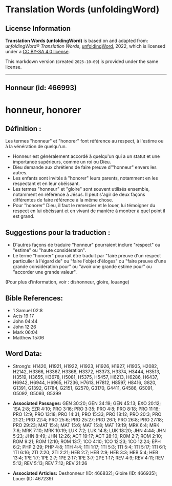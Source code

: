 # Translation Words (unfoldingWord)

## License Information

**Translation Words (unfoldingWord)** is based on and adapted from: _unfoldingWord® Translation Words_, [unfoldingWord](https://unfoldingword.org/utw), 2022, which is licensed under a [CC BY-SA 4.0 license](https://creativecommons.org/licenses/by-sa/4.0/legalcode.en).

This markdown version (created `2025-10-09`) is provided under the same license.



--------------------------------

## Honneur (id: 466993)

honneur, honorer
================

Définition :
------------

Les termes "honneur" et "honorer" font référence au respect, à l'estime ou à la vénération de quelqu'un.

* Honneur est généralement accordé à quelqu'un qui a un statut et une importance supérieurs, comme un roi ou Dieu.
* Dieu demande aux chrétiens de faire preuve d'"honneur" envers les autres.
* Les enfants sont invités à "honorer" leurs parents, notamment en les respectant et en leur obéissant.
* Les termes "honneur" et "gloire" sont souvent utilisés ensemble, notamment en référence à Jésus. Il peut s'agir de deux façons différentes de faire référence à la même chose.
* Pour "honorer" Dieu, il faut le remercier et le louer, lui témoigner du respect en lui obéissant et en vivant de manière à montrer à quel point il est grand.

Suggestions pour la traduction :
--------------------------------

* D'autres façons de traduire "honneur" pourraient inclure "respect" ou "estime" ou "haute considération".
* Le terme "honorer" pourrait être traduit par "faire preuve d'un respect particulier à l'égard de" ou "faire l'objet d'éloges" ou "faire preuve d'une grande considération pour" ou "avoir une grande estime pour" ou "accorder une grande valeur".

(Pour plus d’information, voir : dishonneur, gloire, louange)

Bible References:
-----------------

* 1 Samuel 02:8
* Acts 19:17
* John 04:44
* John 12:26
* Mark 06:04
* Matthew 15:06

Word Data:
----------

* Strong’s: H1420, H1921, H1922, H1923, H1926, H1927, H1935, H2082, H2142, H3366, H3367, H3368, H3372, H3373, H3374, H3444, H3513, H3519, H3655, H3678, H5081, H5375, H5457, H6213, H6286, H6437, H6942, H6944, H6965, H7236, H7613, H7812, H8597, H8416, G820, G1391, G1392, G1784, G2151, G2570, G3170, G4411, G4586, G5091, G5092, G5093, G5399

* **Associated Passages:** GEN 30:20; GEN 34:19; GEN 45:13; EXO 20:12; 1SA 2:8; EZR 4:10; PRO 3:16; PRO 3:35; PRO 4:8; PRO 8:18; PRO 11:16; PRO 12:9; PRO 13:18; PRO 14:31; PRO 15:33; PRO 18:12; PRO 20:3; PRO 21:21; PRO 22:4; PRO 25:6; PRO 25:27; PRO 26:1; PRO 26:8; PRO 27:18; PRO 29:23; MAT 15:4; MAT 15:6; MAT 15:8; MAT 19:19; MRK 6:4; MRK 7:6; MRK 7:10; MRK 10:19; LUK 7:2; LUK 14:8; LUK 18:20; JHN 4:44; JHN 5:23; JHN 8:49; JHN 12:26; ACT 19:17; ACT 28:10; ROM 2:7; ROM 2:10; ROM 9:21; ROM 12:10; ROM 13:7; 1CO 4:10; 1CO 12:23; 1CO 12:24; EPH 6:2; PHP 2:29; PHP 4:8; 1TH 4:4; 1TI 1:17; 1TI 5:3; 1TI 5:4; 1TI 5:17; 1TI 6:1; 1TI 6:16; 2TI 2:20; 2TI 2:21; HEB 2:7; HEB 2:9; HEB 3:3; HEB 5:4; HEB 13:4; 1PE 1:7; 1PE 2:7; 1PE 2:17; 1PE 3:7; 2PE 1:17; REV 4:9; REV 4:11; REV 5:12; REV 5:13; REV 7:12; REV 21:26
* **Associated Articles:** Deshonneur  (ID: 466832); Gloire (ID: 466935); Louer (ID: 467239)

